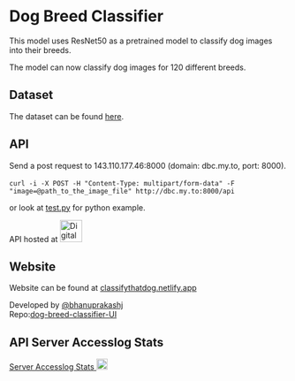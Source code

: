 # Dog Breed Classifier
This model uses ResNet50 as a pretrained model to classify dog images into their breeds.

The model can now classify dog images for 120 different breeds.

## Dataset

The dataset can be found [here](https://www.kaggle.com/c/dog-breed-identification/data).

## API

Send a post request to 143.110.177.46:8000 (domain: dbc.my.to, port: 8000). <br><br>
`curl -i -X POST -H "Content-Type: multipart/form-data" -F "image=@path_to_the_image_file" http://dbc.my.to:8000/api`

or look at [test.py](test.py) for python example.

API hosted at
<a href="https://www.digitalocean.com" target="_blank"> <img src="https://upload.wikimedia.org/wikipedia/commons/thumb/f/ff/DigitalOcean_logo.svg/1024px-DigitalOcean_logo.svg.png" alt="DigitalOcean" width="40" height="40"/> </a>

## Website

Website can be found at [classifythatdog.netlify.app](https://classifythatdog.netlify.app)

Developed by [@bhanuprakashj](https://github.com/bhanuprakashj) <br>Repo:[dog-breed-classifier-UI](https://github.com/bhanuprakashj/dog-breed-classifier-UI)

## API Server Accesslog Stats

[Server Accesslog Stats](https://github.com/greysou1/server_accesslogs_stats)<a href="https://www.github.com" target="_blank"> <img src="https://icon-library.com/images/github-icon-png/github-icon-png-29.jpg" alt="GitHub" width="20" height="20"/> </a>
